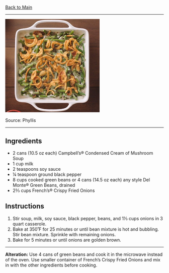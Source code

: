 [Back to Main](/README.md)

---

<img src="/90%20Images/Green%20Bean%20Casserole.png" width="300" />

Source: Phyllis

---
## Ingredients

- 2 cans (10.5 oz each) Campbell’s® Condensed Cream of Mushroom Soup
- 1 cup milk
- 2 teaspoons soy sauce
- ¼ teaspoon ground black pepper
- 8 cups cooked green beans or 4 cans (14.5 oz each) any style Del Monte® Green Beans, drained
- 2⅔ cups French’s® Crispy Fried Onions

## Instructions

1. Stir soup, milk, soy sauce, black pepper, beans, and 1⅓ cups onions in 3 quart casserole.
2. Bake at 350˚F for 25 minutes or until bean mixture is hot and bubbling. Stir bean mixture. Sprinkle with remaining onions.
3. Bake for 5 minutes or until onions are golden brown.

---
**Alteration:** Use 4 cans of green beans and cook it in the microwave instead of the oven. Use smaller container of French’s Crispy Fried Onions and mix in with the other ingredients before cooking.